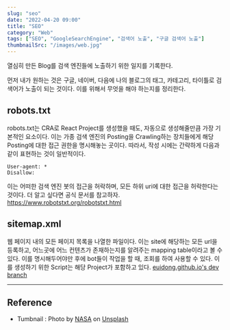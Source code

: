 ```yaml
---
slug: "seo"
date: "2022-04-20 09:00"
title: "SEO"
category: "Web"
tags: ["SEO", "GoogleSearchEngine", "검색어 노출", "구글 검색어 노출"]
thumbnailSrc: "/images/web.jpg"
---
```

열심히 만든 Blog를 검색 엔진들에 노출하기 위한 일지를 기록한다.

먼저 내가 원하는 것은 구글, 네이버, 다음에 나의 블로그의 태그, 카테고리, 타이틀로 검색어가 노출이 되는 것이다.
이를 위해서 무엇을 해야 하는지를 정리한다.

## robots.txt

robots.txt는 CRA로 React Project를 생성했을 때도, 자동으로 생성해줄만큼 가장 기본적인 요소이다. 이는 가종 검색 엔진의 Posting을 Crawling하는 장치들에게 해당 Posting에 대한 접근 권한을 명시해놓는 곳이다. 따라서, 작성 시에는 간략하게 다음과 같이 표현하는 것이 일반적이다.

```text
User-agent: *
Disallow:
```

이는 어떠한 검색 엔진 봇의 접근을 허락하며, 모든 하위 uri에 대한 접근을 허락한다는 것이다.
더 알고 싶다면 공식 문서를 참고하자. <https://www.robotstxt.org/robotstxt.html>

## sitemap.xml

웹 페이지 내의 모든 페이지 목록을 나열한 파일이다. 이는 site에 해당하는 모든 url을 등록하고, 어느곳에 어느 컨텐츠가 존재하는지를 알려주는 mapping table이라고 볼 수 있다.
이를 명시해두어야만 후에 bot들이 작업을 할 때, 조회를 하여 사용할 수 있다. 이를 생성하기 위한 Script는 해당 Project가 포함하고 있다.
[euidong.github.io's dev branch](https://github.com/euidong/euidong.github.io/blob/dev/generater.js)

---

## Reference

- Tumbnail : Photo by [NASA](https://unsplash.com/@nasa?utm_source=unsplash&utm_medium=referral&utm_content=creditCopyText) on [Unsplash](https://unsplash.com/s/photos/website?utm_source=unsplash&utm_medium=referral&utm_content=creditCopyText)
  
